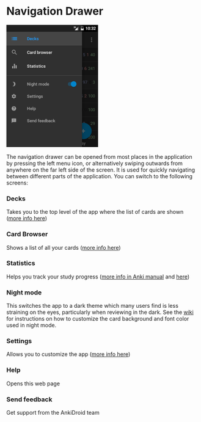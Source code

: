 # Navigation Drawer

![navigation_drawer.png](img/2-navigation_drawer.png)

The navigation drawer can be opened from most places in the application by pressing the left menu icon, 
or alternatively swiping outwards from anywhere on the far left side of the screen. It is used
for quickly navigating between different parts of the application. You can switch to the following screens:

### Decks
Takes you to the top level of the app where the list of cards are shown ([more info here](deck-picker.md))

### Card Browser
Shows a list of all your cards ([more info here](browser.md))

### Statistics
Helps you track your study progress ([more info in Anki manual](https://docs.ankiweb.net/stats.html#statistics) and [here](advanced-features/advanced-statistics.md))

### Night mode
This switches the app to a dark theme which many users find is less straining on the eyes, particularly when reviewing in the dark. See the <a href="https://github.com/ankidroid/Anki-Android/wiki/Advanced-formatting#customize-night-mode-colors">wiki</a> for instructions on how to customize the card background and font color used in night mode.

### Settings
Allows you to customize the app ([more info here](settings.md))

### Help
Opens this web page

### Send feedback
Get support from the AnkiDroid team
